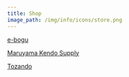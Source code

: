 ```yaml
---
title: Shop
image_path: /img/info/icons/store.png
---
```


[e-bogu](http://ebogu.com)

[Maruyama Kendo Supply](http://www.maruyamakendosupply.com)

[Tozando](http://www.tozandoshop.com)
